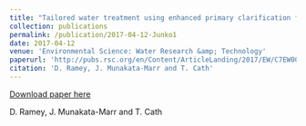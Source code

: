 ```yaml
---
title: "Tailored water treatment using enhanced primary clarification for nutrient recovery and production of water for turfgrass irrigation"
collection: publications
permalink: /publication/2017-04-12-Junko1
date: 2017-04-12
venue: 'Environmental Science: Water Research &amp; Technology'
paperurl: 'http://pubs.rsc.org/en/Content/ArticleLanding/2017/EW/C7EW00019G#!divAbstract'
citation: 'D. Ramey, J. Munakata-Marr and T. Cath'
---
```


<a href='http://pubs.rsc.org/en/Content/ArticleLanding/2017/EW/C7EW00019G#!divAbstract'>Download paper here</a>

 D. Ramey, J. Munakata-Marr and T. Cath
